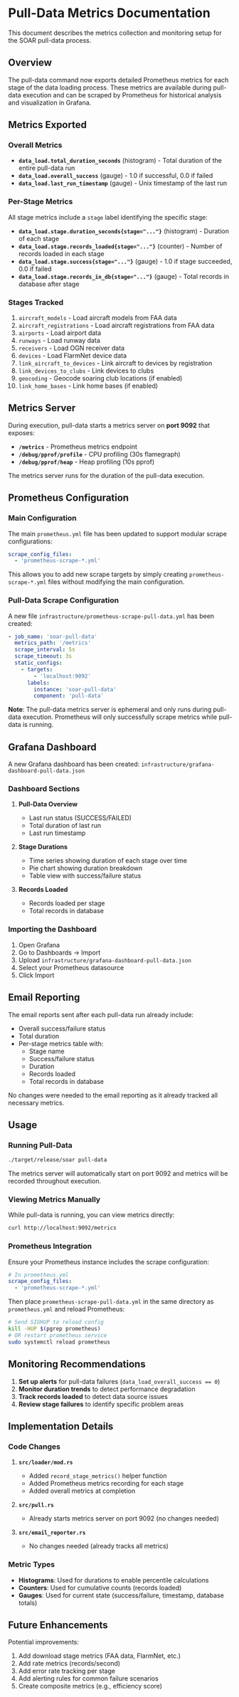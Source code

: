 # Pull-Data Metrics Documentation

This document describes the metrics collection and monitoring setup for the SOAR pull-data process.

## Overview

The pull-data command now exports detailed Prometheus metrics for each stage of the data loading process. These metrics are available during pull-data execution and can be scraped by Prometheus for historical analysis and visualization in Grafana.

## Metrics Exported

### Overall Metrics

- **`data_load.total_duration_seconds`** (histogram) - Total duration of the entire pull-data run
- **`data_load.overall_success`** (gauge) - 1.0 if successful, 0.0 if failed
- **`data_load.last_run_timestamp`** (gauge) - Unix timestamp of the last run

### Per-Stage Metrics

All stage metrics include a `stage` label identifying the specific stage:

- **`data_load.stage.duration_seconds{stage="..."}`** (histogram) - Duration of each stage
- **`data_load.stage.records_loaded{stage="..."}`** (counter) - Number of records loaded in each stage
- **`data_load.stage.success{stage="..."}`** (gauge) - 1.0 if stage succeeded, 0.0 if failed
- **`data_load.stage.records_in_db{stage="..."}`** (gauge) - Total records in database after stage

### Stages Tracked

1. `aircraft_models` - Load aircraft models from FAA data
2. `aircraft_registrations` - Load aircraft registrations from FAA data
3. `airports` - Load airport data
4. `runways` - Load runway data
5. `receivers` - Load OGN receiver data
6. `devices` - Load FlarmNet device data
7. `link_aircraft_to_devices` - Link aircraft to devices by registration
8. `link_devices_to_clubs` - Link devices to clubs
9. `geocoding` - Geocode soaring club locations (if enabled)
10. `link_home_bases` - Link home bases (if enabled)

## Metrics Server

During execution, pull-data starts a metrics server on **port 9092** that exposes:

- **`/metrics`** - Prometheus metrics endpoint
- **`/debug/pprof/profile`** - CPU profiling (30s flamegraph)
- **`/debug/pprof/heap`** - Heap profiling (10s pprof)

The metrics server runs for the duration of the pull-data execution.

## Prometheus Configuration

### Main Configuration

The main `prometheus.yml` file has been updated to support modular scrape configurations:

```yaml
scrape_config_files:
  - 'prometheus-scrape-*.yml'
```

This allows you to add new scrape targets by simply creating `prometheus-scrape-*.yml` files without modifying the main configuration.

### Pull-Data Scrape Configuration

A new file `infrastructure/prometheus-scrape-pull-data.yml` has been created:

```yaml
- job_name: 'soar-pull-data'
  metrics_path: '/metrics'
  scrape_interval: 5s
  scrape_timeout: 3s
  static_configs:
    - targets:
        - 'localhost:9092'
      labels:
        instance: 'soar-pull-data'
        component: 'pull-data'
```

**Note**: The pull-data metrics server is ephemeral and only runs during pull-data execution. Prometheus will only successfully scrape metrics while pull-data is running.

## Grafana Dashboard

A new Grafana dashboard has been created: `infrastructure/grafana-dashboard-pull-data.json`

### Dashboard Sections

1. **Pull-Data Overview**
   - Last run status (SUCCESS/FAILED)
   - Total duration of last run
   - Last run timestamp

2. **Stage Durations**
   - Time series showing duration of each stage over time
   - Pie chart showing duration breakdown
   - Table view with success/failure status

3. **Records Loaded**
   - Records loaded per stage
   - Total records in database

### Importing the Dashboard

1. Open Grafana
2. Go to Dashboards → Import
3. Upload `infrastructure/grafana-dashboard-pull-data.json`
4. Select your Prometheus datasource
5. Click Import

## Email Reporting

The email reports sent after each pull-data run already include:

- Overall success/failure status
- Total duration
- Per-stage metrics table with:
  - Stage name
  - Success/failure status
  - Duration
  - Records loaded
  - Total records in database

No changes were needed to the email reporting as it already tracked all necessary metrics.

## Usage

### Running Pull-Data

```bash
./target/release/soar pull-data
```

The metrics server will automatically start on port 9092 and metrics will be recorded throughout execution.

### Viewing Metrics Manually

While pull-data is running, you can view metrics directly:

```bash
curl http://localhost:9092/metrics
```

### Prometheus Integration

Ensure your Prometheus instance includes the scrape configuration:

```yaml
# In prometheus.yml
scrape_config_files:
  - 'prometheus-scrape-*.yml'
```

Then place `prometheus-scrape-pull-data.yml` in the same directory as `prometheus.yml` and reload Prometheus:

```bash
# Send SIGHUP to reload config
kill -HUP $(pgrep prometheus)
# OR restart prometheus service
sudo systemctl reload prometheus
```

## Monitoring Recommendations

1. **Set up alerts** for pull-data failures (`data_load_overall_success == 0`)
2. **Monitor duration trends** to detect performance degradation
3. **Track records loaded** to detect data source issues
4. **Review stage failures** to identify specific problem areas

## Implementation Details

### Code Changes

1. **`src/loader/mod.rs`**
   - Added `record_stage_metrics()` helper function
   - Added Prometheus metrics recording for each stage
   - Added overall metrics at completion

2. **`src/pull.rs`**
   - Already starts metrics server on port 9092 (no changes needed)

3. **`src/email_reporter.rs`**
   - No changes needed (already tracks all metrics)

### Metric Types

- **Histograms**: Used for durations to enable percentile calculations
- **Counters**: Used for cumulative counts (records loaded)
- **Gauges**: Used for current state (success/failure, timestamp, database totals)

## Future Enhancements

Potential improvements:

1. Add download stage metrics (FAA data, FlarmNet, etc.)
2. Add rate metrics (records/second)
3. Add error rate tracking per stage
4. Add alerting rules for common failure scenarios
5. Create composite metrics (e.g., efficiency score)
